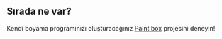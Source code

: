 ## Sırada ne var?

Kendi boyama programınızı oluşturacağınız [Paint box](https://projects.raspberrypi.org/en/projects/paint-box) projesini deneyin!